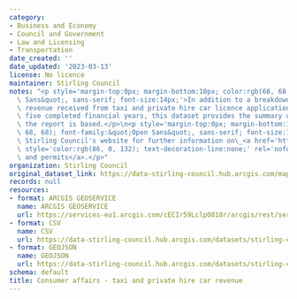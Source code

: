 ```yaml
---
category:
- Business and Economy
- Council and Government
- Law and Licensing
- Transportation
date_created: ''
date_updated: '2023-03-13'
license: No licence
maintainer: Stirling Council
notes: "<p style='margin-top:0px; margin-bottom:10px; color:rgb(68, 68, 68); font-family:&quot;Open\
  \ Sans&quot;, sans-serif; font-size:14px;'>In addition to a breakdown of the fee\
  \ revenue received from taxi and private hire car licence applications for the last\
  \ five completed financial years, this dataset provides the summary details on which\
  \ the report is based.</p>\n<p style='margin-top:0px; margin-bottom:10px; color:rgb(68,\
  \ 68, 68); font-family:&quot;Open Sans&quot;, sans-serif; font-size:14px;'>Visit\
  \ Stirling Council's website for further information on\_<a href='https://www.stirling.gov.uk/licensing-legal/licenses-permits-permissions/'\
  \ style='color:rgb(86, 0, 132); text-decoration-line:none;' rel='nofollow ugc'>licences\
  \ and permits</a>.</p>"
organization: Stirling Council
original_dataset_link: https://data-stirling-council.hub.arcgis.com/maps/stirling-council::consumer-affairs-taxi-and-private-hire-car-revenue
records: null
resources:
- format: ARCGIS GEOSERVICE
  name: ARCGIS GEOSERVICE
  url: https://services-eu1.arcgis.com/cECIr59LclpO818r/arcgis/rest/services/consumer%20affairs%20-%20taxi%20and%20private%20hire%20car%20revenue/FeatureServer/0
- format: CSV
  name: CSV
  url: https://data-stirling-council.hub.arcgis.com/datasets/stirling-council::consumer-affairs-taxi-and-private-hire-car-revenue.csv?outSR=%7B%22latestWkid%22%3A3857%2C%22wkid%22%3A102100%7D
- format: GEOJSON
  name: GEOJSON
  url: https://data-stirling-council.hub.arcgis.com/datasets/stirling-council::consumer-affairs-taxi-and-private-hire-car-revenue.geojson?outSR=%7B%22latestWkid%22%3A3857%2C%22wkid%22%3A102100%7D
schema: default
title: Consumer affairs - taxi and private hire car revenue
---
```

